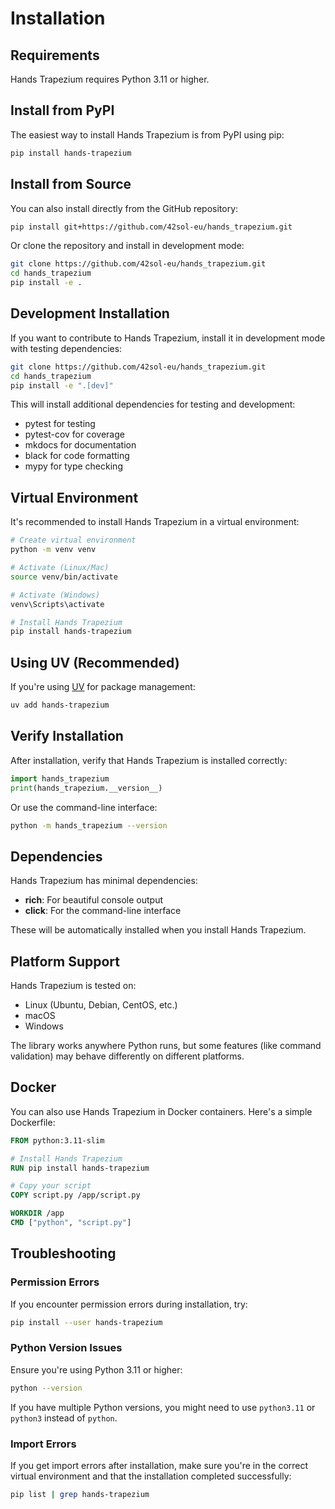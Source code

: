 # Installation

## Requirements

Hands Trapezium requires Python 3.11 or higher.

## Install from PyPI

The easiest way to install Hands Trapezium is from PyPI using pip:

```bash
pip install hands-trapezium
```

## Install from Source

You can also install directly from the GitHub repository:

```bash
pip install git+https://github.com/42sol-eu/hands_trapezium.git
```

Or clone the repository and install in development mode:

```bash
git clone https://github.com/42sol-eu/hands_trapezium.git
cd hands_trapezium
pip install -e .
```

## Development Installation

If you want to contribute to Hands Trapezium, install it in development mode with testing dependencies:

```bash
git clone https://github.com/42sol-eu/hands_trapezium.git
cd hands_trapezium
pip install -e ".[dev]"
```

This will install additional dependencies for testing and development:

- pytest for testing
- pytest-cov for coverage
- mkdocs for documentation
- black for code formatting
- mypy for type checking

## Virtual Environment

It's recommended to install Hands Trapezium in a virtual environment:

```bash
# Create virtual environment
python -m venv venv

# Activate (Linux/Mac)
source venv/bin/activate

# Activate (Windows)
venv\Scripts\activate

# Install Hands Trapezium
pip install hands-trapezium
```

## Using UV (Recommended)

If you're using [UV](https://github.com/astral-sh/uv) for package management:

```bash
uv add hands-trapezium
```

## Verify Installation

After installation, verify that Hands Trapezium is installed correctly:

```python
import hands_trapezium
print(hands_trapezium.__version__)
```

Or use the command-line interface:

```bash
python -m hands_trapezium --version
```

## Dependencies

Hands Trapezium has minimal dependencies:

- **rich**: For beautiful console output
- **click**: For the command-line interface

These will be automatically installed when you install Hands Trapezium.

## Platform Support

Hands Trapezium is tested on:

- Linux (Ubuntu, Debian, CentOS, etc.)
- macOS
- Windows

The library works anywhere Python runs, but some features (like command validation) may behave differently on different platforms.

## Docker

You can also use Hands Trapezium in Docker containers. Here's a simple Dockerfile:

```dockerfile
FROM python:3.11-slim

# Install Hands Trapezium
RUN pip install hands-trapezium

# Copy your script
COPY script.py /app/script.py

WORKDIR /app
CMD ["python", "script.py"]
```

## Troubleshooting

### Permission Errors

If you encounter permission errors during installation, try:

```bash
pip install --user hands-trapezium
```

### Python Version Issues

Ensure you're using Python 3.11 or higher:

```bash
python --version
```

If you have multiple Python versions, you might need to use `python3.11` or `python3` instead of `python`.

### Import Errors

If you get import errors after installation, make sure you're in the correct virtual environment and that the installation completed successfully:

```bash
pip list | grep hands-trapezium
```
